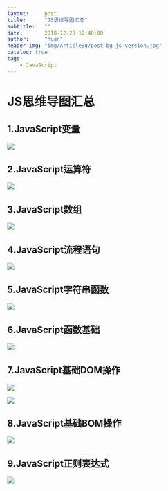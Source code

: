 ```yaml
---
layout:     post
title:      "JS思维导图汇总"
subtitle:   ""
date:       2018-12-20 12:40:00
author:     "huan"
header-img: "img/ArticleBg/post-bg-js-version.jpg"
catalog: true
tags:
    - JavaScript
---
```


# JS思维导图汇总


## 1.JavaScript变量

![](https://ws3.sinaimg.cn/large/005BYqpgly1fyd6a3ot3jg30s21apwhl.jpg)



## 2.JavaScript运算符

 ![](https://ws3.sinaimg.cn/large/005BYqpgly1fyd6ahhbnig30u03l2wps.jpg)



## 3.JavaScript数组

 ![](https://ws3.sinaimg.cn/large/005BYqpgly1fyd6c354oig30u01g3n3p.jpg)



## 4.JavaScript流程语句

 ![](https://ws3.sinaimg.cn/large/005BYqpgly1fyd6ch3pn5g30sf1xsjwi.jpg)



## 5.JavaScript字符串函数

 ![](https://ws3.sinaimg.cn/large/005BYqpgly1fyd6cs8p8gg30u01y8qcq.jpg)



## 6.JavaScript函数基础

 ![](https://ws3.sinaimg.cn/large/005BYqpgly1fyd6d2p6zbg30p218441n.jpg)



## 7.JavaScript基础DOM操作

![](https://ws3.sinaimg.cn/large/005BYqpgly1fyd6dj4gkwg30u01ovwjt.jpg)



![](https://ws3.sinaimg.cn/large/005BYqpgly1fyd6dx7o7bj30u01ad1kx.jpg)



## 8.JavaScript基础BOM操作

 ![](https://ws3.sinaimg.cn/large/005BYqpgly1fyd6eaqrhlj31400u0tzt.jpg)



## 9.JavaScript正则表达式

 ![](https://ws3.sinaimg.cn/large/005BYqpgly1fyd6evqufsg30u020ngrt.jpg)